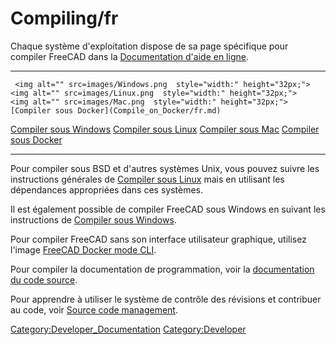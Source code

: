 # Compiling/fr

 Chaque système d\'exploitation dispose de sa page spécifique pour compiler FreeCAD dans la [Documentation d\'aide en ligne](Online_Help_Toc/fr.md).

  ----------------------------------------------------------- ------------------------------------------------------- ----------------------------------------------------- ---------------------------------------------------------
     <img alt="" src=images/Windows.png  style="width:" height="32px;">        <img alt="" src=images/Linux.png  style="width:" height="32px;">         <img alt="" src=images/Mac.png  style="width:" height="32px;">       [Compiler sous Docker](Compile_on_Docker/fr.md)
   [Compiler sous Windows](Compile_on_Windows/fr.md)   [Compiler sous Linux](Compile_on_Linux/fr.md)   [Compiler sous Mac](Compile_on_MacOS/fr.md)   [Compiler sous Docker](Compile_on_Docker/fr.md)
  ----------------------------------------------------------- ------------------------------------------------------- ----------------------------------------------------- ---------------------------------------------------------

Pour compiler sous BSD et d\'autres systèmes Unix, vous pouvez suivre les instructions générales de [Compiler sous Linux](Compile_on_Linux/fr.md) mais en utilisant les dépendances appropriées dans ces systèmes.

Il est également possible de compiler FreeCAD sous Windows en suivant les instructions de [Compiler sous Windows](Compile_on_Windows/fr.md).

Pour compiler FreeCAD sans son interface utilisateur graphique, utilisez l\'image [FreeCAD Docker mode CLI](FreeCAD_Docker_CLI_mode/fr.md).

Pour compiler la documentation de programmation, voir la [documentation du code source](Source_documentation/fr.md).

Pour apprendre à utiliser le système de contrôle des révisions et contribuer au code, voir [Source code management](Source_code_management/fr.md).




[Category:Developer\_Documentation](Category:Developer_Documentation.md) [Category:Developer](Category:Developer.md)
